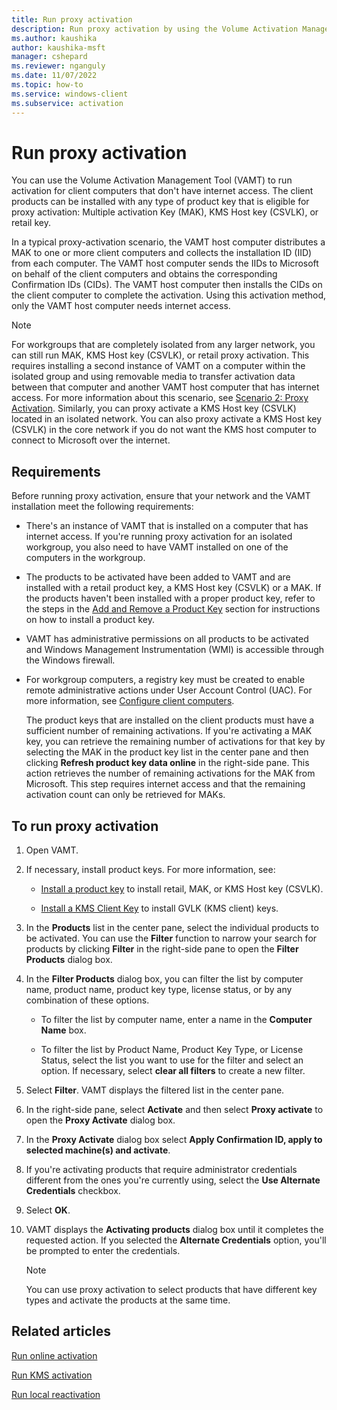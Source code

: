 ```yaml
---
title: Run proxy activation
description: Run proxy activation by using the Volume Activation Management Tool (VAMT) to activate client computers that don't have internet access.
ms.author: kaushika
author: kaushika-msft
manager: cshepard
ms.reviewer: nganguly
ms.date: 11/07/2022
ms.topic: how-to
ms.service: windows-client
ms.subservice: activation
---
```


# Run proxy activation

You can use the Volume Activation Management Tool (VAMT) to run activation for client computers that don't have internet access. The client products can be installed with any type of product key that is eligible for proxy activation: Multiple activation Key (MAK), KMS Host key (CSVLK), or retail key.

In a typical proxy-activation scenario, the VAMT host computer distributes a MAK to one or more client computers and collects the installation ID (IID) from each computer. The VAMT host computer sends the IIDs to Microsoft on behalf of the client computers and obtains the corresponding Confirmation IDs (CIDs). The VAMT host computer then installs the CIDs on the client computer to complete the activation. Using this activation method, only the VAMT host computer needs internet access.

> [!NOTE]
> For workgroups that are completely isolated from any larger network, you can still run MAK, KMS Host key (CSVLK), or retail proxy activation. This requires installing a second instance of VAMT on a computer within the isolated group and using removable media to transfer activation data between that computer and another VAMT host computer that has internet access. For more information about this scenario, see [Scenario 2: Proxy Activation](scenario-proxy-activation-vamt.md). Similarly, you can proxy activate a KMS Host key (CSVLK) located in an isolated network. You can also proxy activate a KMS Host key (CSVLK) in the core network if you do not want the KMS host computer to connect to Microsoft over the internet.

## Requirements

Before running proxy activation, ensure that your network and the VAMT installation meet the following requirements:

- There's an instance of VAMT that is installed on a computer that has internet access. If you're running proxy activation for an isolated workgroup, you also need to have VAMT installed on one of the computers in the workgroup.

- The products to be activated have been added to VAMT and are installed with a retail product key, a KMS Host key (CSVLK) or a MAK. If the products haven't been installed with a proper product key, refer to the steps in the [Add and Remove a Product Key](add-remove-product-key-vamt.md) section for instructions on how to install a product key.

- VAMT has administrative permissions on all products to be activated and Windows Management Instrumentation (WMI) is accessible through the Windows firewall.

- For workgroup computers, a registry key must be created to enable remote administrative actions under User Account Control (UAC). For more information, see [Configure client computers](configure-client-computers-vamt.md).

    The product keys that are installed on the client products must have a sufficient number of remaining activations. If you're activating a MAK key, you can retrieve the remaining number of activations for that key by selecting the MAK in the product key list in the center pane and then clicking **Refresh product key data online** in the right-side pane. This action retrieves the number of remaining activations for the MAK from Microsoft. This step requires internet access and that the remaining activation count can only be retrieved for MAKs.

## To run proxy activation

1. Open VAMT.

2. If necessary, install product keys. For more information, see:

    - [Install a product key](install-product-key-vamt.md) to install retail, MAK, or KMS Host key (CSVLK).

    - [Install a KMS Client Key](install-kms-client-key-vamt.md) to install GVLK (KMS client) keys.

3. In the **Products** list in the center pane, select the individual products to be activated. You can use the **Filter** function to narrow your search for products by clicking **Filter** in the right-side pane to open the **Filter Products** dialog box.

4. In the **Filter Products** dialog box, you can filter the list by computer name, product name, product key type, license status, or by any combination of these options.

    - To filter the list by computer name, enter a name in the **Computer Name** box.

    - To filter the list by Product Name, Product Key Type, or License Status, select the list you want to use for the filter and select an option. If necessary, select **clear all filters** to create a new filter.

5. Select **Filter**. VAMT displays the filtered list in the center pane.

6. In the right-side pane, select **Activate** and then select **Proxy activate** to open the **Proxy Activate** dialog box.

7. In the **Proxy Activate** dialog box select **Apply Confirmation ID, apply to selected machine(s) and activate**.

8. If you're activating products that require administrator credentials different from the ones you're currently using, select the **Use Alternate Credentials** checkbox.

9. Select **OK**.

10. VAMT displays the **Activating products** dialog box until it completes the requested action. If you selected the **Alternate Credentials** option, you'll be prompted to enter the credentials.

    > [!NOTE]
    You can use proxy activation to select products that have different key types and activate the products at the same time.

## Related articles

[Run online activation](online-activation-vamt.md)

[Run KMS activation](kms-activation-vamt.md)

[Run local reactivation](local-reactivation-vamt.md)
